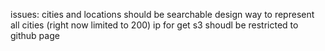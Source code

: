 issues:
cities and locations should be searchable
design way to represent all cities (right now limited to 200)
ip for get s3 shoudl be restricted to github page